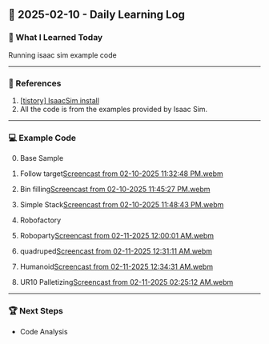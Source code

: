 ## 📅 2025-02-10 - Daily Learning Log

### 📝 What I Learned Today
Running isaac sim example code

---
### 🔗 References
1. [[tistory] IsaacSim install](https://challenge-sam.tistory.com/entry/NVIDIA-Omniverse-Isaac-Sim-%EC%84%A4%EC%B9%98)
2. All the code is from the examples provided by Isaac Sim.

---
### 💻 Example Code 
0. Base Sample
1. Follow target[Screencast from 02-10-2025 11:32:48 PM.webm](https://github.com/user-attachments/assets/586dc2c0-8260-426e-b649-12082b5b3a92)

2. Bin filling[Screencast from 02-10-2025 11:45:27 PM.webm](https://github.com/user-attachments/assets/1dcd39e5-bbf6-4495-894a-1a220fffefed)

3. Simple Stack[Screencast from 02-10-2025 11:48:43 PM.webm](https://github.com/user-attachments/assets/3b8a9112-c0b4-4239-beb8-fa5a8cdd25a0)

4. Robofactory
5. Roboparty[Screencast from 02-11-2025 12:00:01 AM.webm](https://github.com/user-attachments/assets/a4b93579-fe17-4ec2-8c58-ec8875e03763)

6. quadruped[Screencast from 02-11-2025 12:31:11 AM.webm](https://github.com/user-attachments/assets/a6872fe3-a944-4253-b912-08660eb6c48b)

7. Humanoid[Screencast from 02-11-2025 12:34:31 AM.webm](https://github.com/user-attachments/assets/512216f4-c1d2-474c-b7a8-48c0eb9bc1ac)

8. UR10 Palletizing[Screencast from 02-11-2025 02:25:12 AM.webm](https://github.com/user-attachments/assets/a5c0b29e-115f-446c-828e-49ed6170bfdc)


---
### 🏆 Next Steps
- Code Analysis
